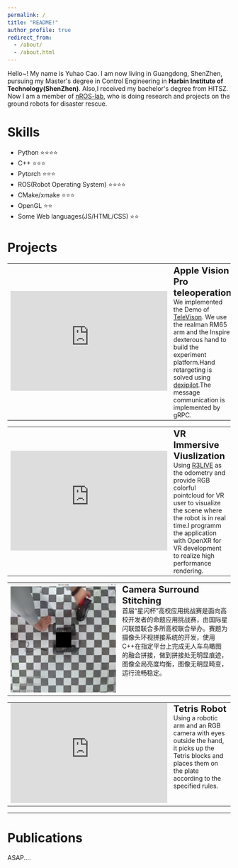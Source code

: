 ```yaml
---
permalink: /
title: "README!"
author_profile: true
redirect_from: 
  - /about/
  - /about.html
---
```


 Hello~! My name is Yuhao Cao. I am now living in Guangdong, ShenZhen, pursuing my Master's degree in Control Engineering in **Harbin Institute of Technology(ShenZhen)**. Also,I received my bachelor's degree from HITSZ. Now I am a member of [nROS-lab](https://www.nrs-lab.com/), who is doing research and projects on the ground robots for disaster rescue.

Skills 
======
- Python ⭐⭐⭐⭐
- C++ ⭐⭐⭐
- Pytorch ⭐⭐⭐
- ROS(Robot Operating System) ⭐⭐⭐⭐
- CMake/xmake ⭐⭐⭐
- OpenGL ⭐⭐
- Some Web languages(JS/HTML/CSS) ⭐⭐

Projects
======
<table>
<td  width="45%" style="vertical-align:middle;">
     <iframe width="354px" height="225px" src="https://player.bilibili.com/player.html?isOutside=true&aid=113062933695302&bvid=BV173Hqe2EW3&cid=25694374217&p=1" scrolling="no" border="0" frameborder="0" framespacing="0"> </iframe><br/></td>
<td width="55%" style="vertical-align:top;">
    <big><big><strong>Apple Vision Pro teleoperation </strong></big></big><br/>
       We implemented the Demo of <a href="https://github.com/unitreerobotics/avp_teleoperate">TeleVison</a>.
       We use the realman RM65 arm and the Inspire dexterous hand to build the experiment platform.Hand retargeting is solved using <a href="https://github.com/dexsuite/dex-retargeting">dexipilot</a>.The message communication is implemented by gRPC. 
    </td>
</table> 

<table>
<td  width="45%" style="vertical-align:middle;">
     <iframe width="354px" height="225px" src="https://player.bilibili.com/player.html?isOutside=true&aid=706447463&bvid=BV1eQ4y1t7cz&cid=1345809450&p=1" scrolling="no" border="0" frameborder="0" framespacing="0"> </iframe><br/></td>
<td width="55%" style="vertical-align:top;">
    <big><big><strong>VR Immersive Viuslization </strong></big></big><br/>
       Using <a href="https://github.com/hku-mars/r3live">R3LIVE</a> as the odometry and provide RGB colorful pointcloud for VR user to visualize the scene where the robot is in real time.I programm the application with OpenXR for VR development to realize high performance rendering.
    </td>
</table> 

<table>
<td  width="50%" style="vertical-align:middle;">
     <img width="100%" height="100%" src="../pics/sparklink.png"/><br/></td>
<td width="50%" style="vertical-align:top;">
    <big><big><strong>Camera Surround Stitching </strong></big></big><br/>
       首届“星闪杯”高校应用挑战赛是面向高校开发者的命题应用挑战赛，由国际星闪联盟联合多所高校联合举办。赛题为摄像头环视拼接系统的开发，使用C++在指定平台上完成无人车鸟瞰图的融合拼接，做到拼接处无明显痕迹，图像全局亮度均衡，图像无明显畸变，运行流畅稳定。
    </td>
</table>

<table>
<td  width="45%" style="vertical-align:middle;">
     <iframe width="354px" height="225px" src="https://player.bilibili.com/player.html?isOutside=true&aid=613376126&bvid=BV1Uh4y1J7hN&cid=1124218431&p=1" scrolling="no" border="0" frameborder="0" framespacing="0"> </iframe><br/></td>
<td width="55%" style="vertical-align:top;">
    <big><big><strong>Tetris Robot </strong></big></big><br/>
    Using a robotic arm and an RGB camera with eyes outside the hand, it picks up the Tetris blocks and places them on the plate according to the specified rules.
    </td>
</table> 

------
Publications
======
ASAP....